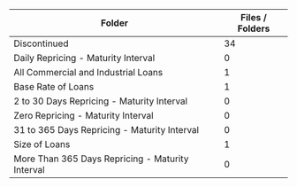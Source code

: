 | Folder                                           |   Files / Folders |
|--------------------------------------------------|-------------------|
| Discontinued                                     |                34 |
| Daily Repricing - Maturity Interval              |                 0 |
| All Commercial and Industrial Loans              |                 1 |
| Base Rate of Loans                               |                 1 |
| 2 to 30 Days Repricing - Maturity Interval       |                 0 |
| Zero Repricing - Maturity Interval               |                 0 |
| 31 to 365 Days Repricing - Maturity Interval     |                 0 |
| Size of Loans                                    |                 1 |
| More Than 365 Days Repricing - Maturity Interval |                 0 |